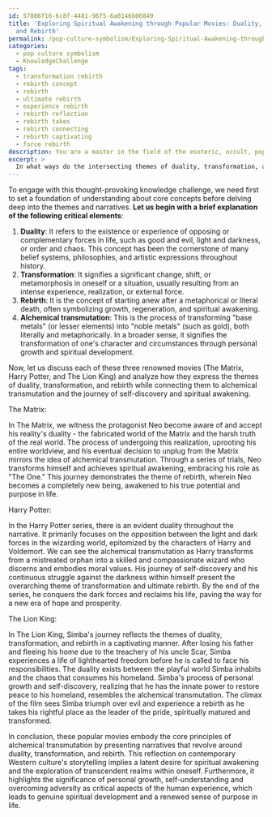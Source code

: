 ```yaml
---
id: 57086f16-6c8f-4481-96f5-6a0146b06849
title: 'Exploring Spiritual Awakening through Popular Movies: Duality, Transformation,
  and Rebirth'
permalink: /pop-culture-symbolism/Exploring-Spiritual-Awakening-through-Popular-Movies-Duality-Transformation-and-Rebirth/
categories:
  - pop culture symbolism
  - KnowledgeChallenge
tags:
  - transformation rebirth
  - rebirth concept
  - rebirth
  - ultimate rebirth
  - experience rebirth
  - rebirth reflection
  - rebirth takes
  - rebirth connecting
  - rebirth captivating
  - force rebirth
description: You are a master in the field of the esoteric, occult, pop culture symbolism and Education. You are a writer of tests, challenges, textbooks and deep knowledge on pop culture symbolism for initiates and students to gain deep insights and understanding from. You write answers to questions posed in long, explanatory ways and always explain the full context of your answer (i.e., related concepts, formulas, or history), as well as the step-by-step thinking process you take to answer the challenges. Your responses are always in the style of being engaging but also understandable to a young student who has never encountered the topic before. Summarize the key themes, ideas, and conclusions at the end.
excerpt: > 
  In what ways do the intersecting themes of duality, transformation, and rebirth in popular movies such as The Matrix, Harry Potter, and The Lion King exemplify the core principles of alchemical transmutation, and how can this understanding of these narratives reveal hidden insights about the psychological journey of self-discovery and spiritual awakening in contemporary Western culture?
---
```

To engage with this thought-provoking knowledge challenge, we need first to set a foundation of understanding about core concepts before delving deep into the themes and narratives. **Let us begin with a brief explanation of the following critical elements**:

1. **Duality**: It refers to the existence or experience of opposing or complementary forces in life, such as good and evil, light and darkness, or order and chaos. This concept has been the cornerstone of many belief systems, philosophies, and artistic expressions throughout history.
2. **Transformation**: It signifies a significant change, shift, or metamorphosis in oneself or a situation, usually resulting from an intense experience, realization, or external force.
3. **Rebirth**: It is the concept of starting anew after a metaphorical or literal death, often symbolizing growth, regeneration, and spiritual awakening.
4. **Alchemical transmutation**: This is the process of transforming "base metals" (or lesser elements) into "noble metals" (such as gold), both literally and metaphorically. In a broader sense, it signifies the transformation of one's character and circumstances through personal growth and spiritual development.

Now, let us discuss each of these three renowned movies (The Matrix, Harry Potter, and The Lion King) and analyze how they express the themes of duality, transformation, and rebirth while connecting them to alchemical transmutation and the journey of self-discovery and spiritual awakening.

The Matrix:

In The Matrix, we witness the protagonist Neo become aware of and accept his reality's duality - the fabricated world of the Matrix and the harsh truth of the real world. The process of undergoing this realization, uprooting his entire worldview, and his eventual decision to unplug from the Matrix mirrors the idea of alchemical transmutation. Through a series of trials, Neo transforms himself and achieves spiritual awakening, embracing his role as "The One." This journey demonstrates the theme of rebirth, wherein Neo becomes a completely new being, awakened to his true potential and purpose in life.

Harry Potter:

In the Harry Potter series, there is an evident duality throughout the narrative. It primarily focuses on the opposition between the light and dark forces in the wizarding world, epitomized by the characters of Harry and Voldemort. We can see the alchemical transmutation as Harry transforms from a mistreated orphan into a skilled and compassionate wizard who discerns and embodies moral values. His journey of self-discovery and his continuous struggle against the darkness within himself present the overarching theme of transformation and ultimate rebirth. By the end of the series, he conquers the dark forces and reclaims his life, paving the way for a new era of hope and prosperity.

The Lion King:

In The Lion King, Simba's journey reflects the themes of duality, transformation, and rebirth in a captivating manner. After losing his father and fleeing his home due to the treachery of his uncle Scar, Simba experiences a life of lighthearted freedom before he is called to face his responsibilities. The duality exists between the playful world Simba inhabits and the chaos that consumes his homeland. Simba's process of personal growth and self-discovery, realizing that he has the innate power to restore peace to his homeland, resembles the alchemical transmutation. The climax of the film sees Simba triumph over evil and experience a rebirth as he takes his rightful place as the leader of the pride, spiritually matured and transformed.

In conclusion, these popular movies embody the core principles of alchemical transmutation by presenting narratives that revolve around duality, transformation, and rebirth. This reflection on contemporary Western culture's storytelling implies a latent desire for spiritual awakening and the exploration of transcendent realms within oneself. Furthermore, it highlights the significance of personal growth, self-understanding and overcoming adversity as critical aspects of the human experience, which leads to genuine spiritual development and a renewed sense of purpose in life.
